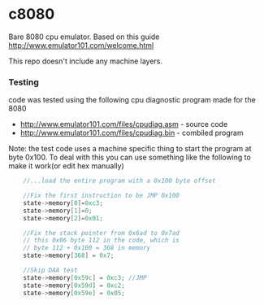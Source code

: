 # c8080
Bare 8080 cpu emulator. Based on this guide http://www.emulator101.com/welcome.html

This repo doesn't include any machine layers.

### Testing
code was tested using the following cpu diagnostic program made for the 8080

- http://www.emulator101.com/files/cpudiag.asm - source code
- http://www.emulator101.com/files/cpudiag.bin - combiled program

Note: the test code uses a machine specific thing to start the program at byte 0x100.
To deal with this you can use something like the following to make it work(or edit hex manually)

```C
    //...load the entire program with a 0x100 byte offset

    //Fix the first instruction to be JMP 0x100    
    state->memory[0]=0xc3;    
    state->memory[1]=0;    
    state->memory[2]=0x01;    

    //Fix the stack pointer from 0x6ad to 0x7ad    
    // this 0x06 byte 112 in the code, which is    
    // byte 112 + 0x100 = 368 in memory    
    state->memory[368] = 0x7;    

    //Skip DAA test    
    state->memory[0x59c] = 0xc3; //JMP    
    state->memory[0x59d] = 0xc2;    
    state->memory[0x59e] = 0x05;    
```

